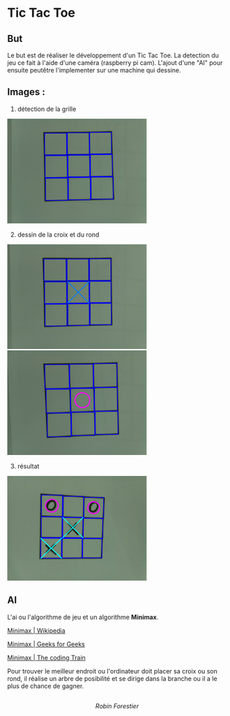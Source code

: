# Tic Tac Toe 

## But
Le but est de réaliser le développement d'un Tic Tac Toe.
La detection du jeu ce fait à l'aide d'une caméra (raspberry pi cam).
L'ajout d'une "AI" pour ensuite peutêtre l'implementer sur une machine qui dessine. 

## Images :

1. détection de la grille

<p> <img src="https://raw.githubusercontent.com/Forestierr/Opencv-reconnaissance/main/5_Programmation/test/x_tic_tac_toe/example/grid_detect.png" width="320" height="240"> <p>

2. dessin de la croix et du rond

<p> 
<img src="https://raw.githubusercontent.com/Forestierr/Opencv-reconnaissance/main/5_Programmation/test/x_tic_tac_toe/example/cross_dessin.png"  width="320" height="240">

<img src="https://raw.githubusercontent.com/Forestierr/Opencv-reconnaissance/main/5_Programmation/test/x_tic_tac_toe/example/rond_dessin.png"  width="320" height="240">
<p>

3. résultat 

<p> <img src="https://raw.githubusercontent.com/Forestierr/Opencv-reconnaissance/main/5_Programmation/test/x_tic_tac_toe/example/in_game.png"  width="320" height="240"> <p>

## AI

L'ai ou l'algorithme de jeu et un algorithme **Minimax**.

[Minimax | Wikipedia](https://en.wikipedia.org/wiki/Minimax)

[Minimax | Geeks for Geeks](https://www.geeksforgeeks.org/minimax-algorithm-in-game-theory-set-1-introduction/)

[Minimax | The coding Train](https://thecodingtrain.com/CodingChallenges/154-tic-tac-toe-minimax.html)

Pour trouver le meilleur endroit ou l'ordinateur doit placer sa croix ou son rond,
il réalise un arbre de posibilité et se dirige dans la branche ou il a le plus de chance de gagner.


<h2> </h2>

<div align="center">
    <i>Robin Forestier</i>
</div>
